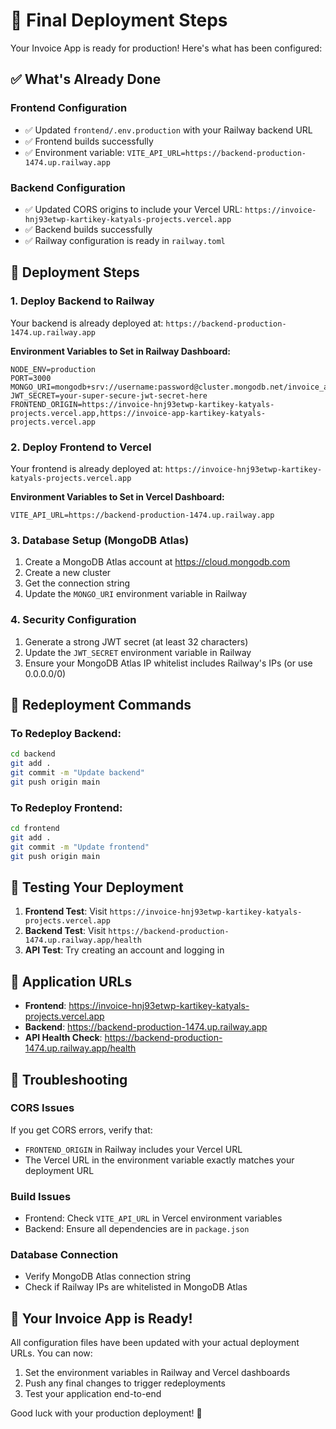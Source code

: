 # 🚀 Final Deployment Steps

Your Invoice App is ready for production! Here's what has been configured:

## ✅ What's Already Done

### Frontend Configuration
- ✅ Updated `frontend/.env.production` with your Railway backend URL
- ✅ Frontend builds successfully
- ✅ Environment variable: `VITE_API_URL=https://backend-production-1474.up.railway.app`

### Backend Configuration
- ✅ Updated CORS origins to include your Vercel URL: `https://invoice-hnj93etwp-kartikey-katyals-projects.vercel.app`
- ✅ Backend builds successfully
- ✅ Railway configuration is ready in `railway.toml`

## 🔧 Deployment Steps

### 1. Deploy Backend to Railway
Your backend is already deployed at: `https://backend-production-1474.up.railway.app`

**Environment Variables to Set in Railway Dashboard:**
```
NODE_ENV=production
PORT=3000
MONGO_URI=mongodb+srv://username:password@cluster.mongodb.net/invoice_app
JWT_SECRET=your-super-secure-jwt-secret-here
FRONTEND_ORIGIN=https://invoice-hnj93etwp-kartikey-katyals-projects.vercel.app,https://invoice-app-kartikey-katyals-projects.vercel.app
```

### 2. Deploy Frontend to Vercel
Your frontend is already deployed at: `https://invoice-hnj93etwp-kartikey-katyals-projects.vercel.app`

**Environment Variables to Set in Vercel Dashboard:**
```
VITE_API_URL=https://backend-production-1474.up.railway.app
```

### 3. Database Setup (MongoDB Atlas)
1. Create a MongoDB Atlas account at https://cloud.mongodb.com
2. Create a new cluster
3. Get the connection string
4. Update the `MONGO_URI` environment variable in Railway

### 4. Security Configuration
1. Generate a strong JWT secret (at least 32 characters)
2. Update the `JWT_SECRET` environment variable in Railway
3. Ensure your MongoDB Atlas IP whitelist includes Railway's IPs (or use 0.0.0.0/0)

## 🔄 Redeployment Commands

### To Redeploy Backend:
```bash
cd backend
git add .
git commit -m "Update backend"
git push origin main
```

### To Redeploy Frontend:
```bash
cd frontend
git add .
git commit -m "Update frontend"  
git push origin main
```

## 🧪 Testing Your Deployment

1. **Frontend Test**: Visit `https://invoice-hnj93etwp-kartikey-katyals-projects.vercel.app`
2. **Backend Test**: Visit `https://backend-production-1474.up.railway.app/health`
3. **API Test**: Try creating an account and logging in

## 📁 Application URLs

- **Frontend**: https://invoice-hnj93etwp-kartikey-katyals-projects.vercel.app
- **Backend**: https://backend-production-1474.up.railway.app
- **API Health Check**: https://backend-production-1474.up.railway.app/health

## 🚨 Troubleshooting

### CORS Issues
If you get CORS errors, verify that:
- `FRONTEND_ORIGIN` in Railway includes your Vercel URL
- The Vercel URL in the environment variable exactly matches your deployment URL

### Build Issues
- Frontend: Check `VITE_API_URL` in Vercel environment variables
- Backend: Ensure all dependencies are in `package.json`

### Database Connection
- Verify MongoDB Atlas connection string
- Check if Railway IPs are whitelisted in MongoDB Atlas

## 🎉 Your Invoice App is Ready!

All configuration files have been updated with your actual deployment URLs. You can now:
1. Set the environment variables in Railway and Vercel dashboards
2. Push any final changes to trigger redeployments
3. Test your application end-to-end

Good luck with your production deployment! 🚀
